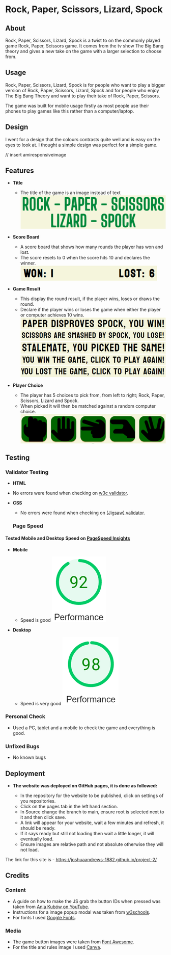 # Rock, Paper, Scissors, Lizard, Spock

## About

Rock, Paper, Scissors, Lizard, Spock is a twist to on the commonly played game Rock, Paper, Scissors game.
It comes from the tv show The Big Bang theory and gives a new take on the game with a larger selection to choose from.

## Usage

Rock, Paper, Scissors, Lizard, Spock is for people who want to play a bigger version of Rock, Paper, Scissors, Lizard, Spock and for people who enjoy The Big Bang Theory and want to play their take of Rock, Paper, Scissors.

The game was built for mobile usage firstly as most people use their phones to play games like this rather than a computer/laptop.

## Design

I went for a design that the colours contrasts quite well and is easy on the eyes to look at.
I thought a simple design was perfect for a simple game.

// insert amiresponsiveimage

## Features

 - __Title__

   - The title of the game is an image instead of text
![Game Title Image](assets/readme-images/title.png)

 - __Score Board__

   - A score board that shows how many rounds the player has won and lost.
   - The score resets to 0 when the score hits 10 and declares the winner.
![Score Board Image](assets/readme-images/scoreboard.png)

 - __Game Result__

   - This display the round result, if the player wins, loses or draws the round.
   - Declare if the player wins or loses the game when either the player or computer achieves 10 wins.
![Player Wins Round](assets/readme-images/resultwin.png)
![Player Loses Round](assets/readme-images/resultlose.png)
![Player Draws Round](assets/readme-images/resultdraw.png)
![Player Wins Game](assets/readme-images/wingame.png)
![Player Loses Game](assets/readme-images/lostgame.png)

 - __Player Choice__

   - The player has 5 choices to pick from, from left to right; Rock, Paper, Scissors, Lizard and Spock.
   - When picked it will then be matched against a random computer choice.
  ![Game Choices](assets/readme-images/choices.png)

## Testing

### Validator Testing

  - __HTML__

  - No errors were found when checking on [w3c validator](http://jigsaw.w3.org/css-validator/validator?lang=en&profile=css3svg&uri=https%3A%2F%2Fjoshuaandrews-1882.github.io%2Fproject-2%2F&usermedium=all&vextwarning=&warning=1).
- __CSS__

  - No errors were found when checking on [(Jigsaw) validator](http://jigsaw.w3.org/css-validator/validator?lang=en&profile=css3svg&uri=https%3A%2F%2Fjoshuaandrews-1882.github.io%2Fproject-2%2F&usermedium=all&vextwarning=&warning=1).

  ### Page Speed

#### Tested Mobile and Desktop Speed on [PageSpeed Insights](https://developers.google.com/speed/pagespeed/insights/)

- __Mobile__

  - Speed is good
![Mobile Web Speed](assets/readme-images/mobile.png)


- __Desktop__

  - Speed is very good
![Desktop Web Speed](assets/readme-images/desktop.png)

### Personal Check

  - Used a PC, tablet and a mobile to check the game and everything is good.

### Unfixed Bugs

  - No known bugs

## Deployment

- __The website was deployed on GitHub pages, it is done as followed:__

  - In the repository for the website to be published, click on settings of you repositories.
  - Click on the pages tab in the left hand section.
  - In Source change the branch to main, ensure root is selected next to it and then click save.
  - A link will appear for your website, wait a few minutes and refresh, it should be ready.
  - If it says ready but still not loading then wait a little longer, it will eventually load.
  - Ensure images are relative path and not absolute otherwise they will not load.

The link for this site is - https://joshuaandrews-1882.github.io/project-2/ 

## Credits

### Content

  - A guide on how to make the JS grab the button IDs when pressed was taken from [Ania Kubów on YouTube](https://www.youtube.com/watch?v=RwFeg0cEZvQ&t=450s).
  - Instructions for a image popup modal was taken from [w3schools](https://www.w3schools.com/howto/howto_css_modal_images.asp).
  - For fonts I used [Google Fonts](https://fonts.google.com/).

  ### Media

  - The game button images were taken from [Font Awesome](https://fontawesome.com/).
  - For the title and rules image I used [Canva](https://www.canva.com/).
